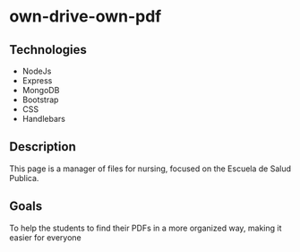 # own-drive-own-pdf
## Technologies
- NodeJs
- Express
- MongoDB
- Bootstrap
- CSS
- Handlebars

## Description
This page is a manager of files for nursing, focused on the Escuela de Salud Publica. 

## Goals
To help the students to find their PDFs in a more organized way, making it easier for everyone
